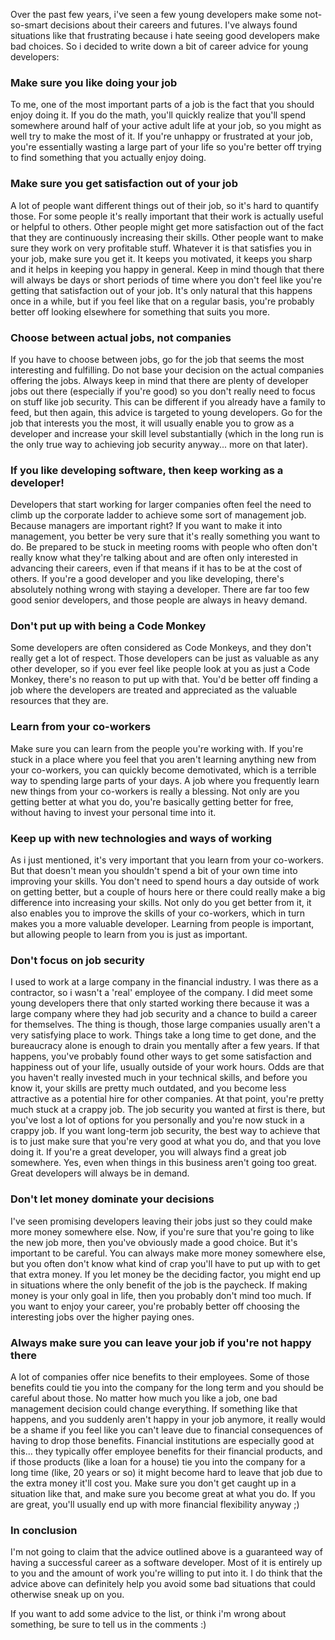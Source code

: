 Over the past few years, i've seen a few young developers make some not-so-smart decisions about their careers and futures.  I've always found situations like that frustrating because i hate seeing good developers make bad choices.  So i decided to write down a bit of career advice for young developers:

<h3>Make sure you like doing your job</h3>

To me, one of the most important parts of a job is the fact that you should enjoy doing it. If you do the math, you'll quickly realize that you'll spend somewhere around half of your active adult life at your job, so you might as well try to make the most of it.  If you're unhappy or frustrated at your job, you're essentially wasting a large part of your life so you're better off trying to find something that you actually enjoy doing.

<h3>Make sure you get satisfaction out of your job</h3>

A lot of people want different things out of their job, so it's hard to quantify those. For some people it's really important that their work is actually useful or helpful to others. Other people might get more satisfaction out of the fact that they are continuously increasing their skills. Other people want to make sure they work on very profitable stuff.  Whatever it is that satisfies you in your job, make sure you get it. It keeps you motivated, it keeps you sharp and it helps in keeping you happy in general.  Keep in mind though that there will always be days or short periods of time where you don't feel like you're getting that satisfaction out of your job.  It's only natural that this happens once in a while, but if you feel like that on a regular basis, you're probably better off looking elsewhere for something that suits you more.

<h3>Choose between actual jobs, not companies</h3>

If you have to choose between jobs, go for the job that seems the most interesting and fulfilling. Do not base your decision on the actual companies offering the jobs. Always keep in mind that there are plenty of developer jobs out there (especially if you're good) so you don't really need to focus on stuff like job security.  This can be different if you already have a family to feed, but then again, this advice is targeted to young developers.  Go for the job that interests you the most, it will usually enable you to grow as a developer and increase your skill level substantially (which in the long run is the only true way to achieving job security anyway... more on that later).

<h3>If you like developing software, then keep working as a developer!</h3>

Developers that start working for larger companies often feel the need to climb up the corporate ladder to achieve some sort of management job.  Because managers are important right? If you want to make it into management, you better be very sure that it's really something you want to do. Be prepared to be stuck in meeting rooms with people who often don't really know what they're talking about and are often only interested in advancing their careers, even if that means if it has to be at the cost of others.  If you're a good developer and you like developing, there's absolutely nothing wrong with staying a developer.  There are far too few good senior developers, and those people are always in heavy demand. 

<h3>Don't put up with being a Code Monkey</h3>

Some developers are often considered as Code Monkeys, and they don't really get a lot of respect. Those developers can be just as valuable as any other developer, so if you ever feel like people look at you as just a Code Monkey, there's no reason to put up with that. You'd be better off finding a job where the developers are treated and appreciated as the valuable resources that they are.

<h3>Learn from your co-workers</h3>

Make sure you can learn from the people you're working with. If you're stuck in a place where you feel that you aren't learning anything new from your co-workers, you can quickly become demotivated, which is a terrible way to spending large parts of your days.  A job where you frequently learn new things from your co-workers is really a blessing.  Not only are you getting better at what you do, you're basically getting better for free, without having to invest your personal time into it.

<h3>Keep up with new technologies and ways of working</h3>

As i just mentioned, it's very important that you learn from your co-workers.  But that doesn't mean you shouldn't spend a bit of your own time into improving your skills.  You don't need to spend hours a day outside of work on getting better, but a couple of hours here or there could really make a big difference into increasing your skills.  Not only do you get better from it, it also enables you to improve the skills of your co-workers, which in turn makes you a more valuable developer.  Learning from people is important, but allowing people to learn from you is just as important.

<h3>Don't focus on job security</h3> 

I used to work at a large company in the financial industry. I was there as a contractor, so i wasn't a 'real' employee of the company.  I did meet some young developers there that only started working there because it was a large company where they had job security and a chance to build a career for themselves.  The thing is though, those large companies usually aren't a very satisfying place to work. Things take a long time to get done, and the bureaucracy alone is enough to drain you mentally after a few years.  If that happens, you've probably found other ways to get some satisfaction and happiness out of your life, usually outside of your work hours.  Odds are that you haven't really invested much in your technical skills, and before you know it, your skills are pretty much outdated, and you become less attractive as a potential hire for other companies.  At that point, you're pretty much stuck at a crappy job.  The job security you wanted at first is there, but you've lost a lot of options for you personally and you're now stuck in a crappy job.  If you want long-term job security, the best way to achieve that is to just make sure that you're very good at what you do, and that you love doing it.  If you're a great developer, you will always find a great job somewhere.  Yes, even when things in this business aren't going too great. Great developers will always be in demand.

<h3>Don't let money dominate your decisions</h3>

I've seen promising developers leaving their jobs just so they could make more money somewhere else. Now, if you're sure that you're going to like the new job more, then you've obviously made a good choice.  But it's important to be careful.  You can always make more money somewhere else, but you often don't know what kind of crap you'll have to put up with to get that extra money.  If you let money be the deciding factor, you might end up in situations where the only benefit of the job is the paycheck. If making money is your only goal in life, then you probably don't mind too much.  If you want to enjoy your career, you're probably better off choosing the interesting jobs over the higher paying ones. 

<h3>Always make sure you can leave your job if you're not happy there</h3>

A lot of companies offer nice benefits to their employees. Some of those benefits could tie you into the company for the long term and you should be careful about those. No matter how much you like a job, one bad management decision could change everything.  If something like that happens, and you suddenly aren't happy in your job anymore, it really would be a shame if you feel like you can't leave due to financial consequences of having to drop those benefits.  Financial institutions are especially good at this... they typically offer employee benefits for their financial products, and if those products (like a loan for a house) tie you into the company for a long time (like, 20 years or so) it might become hard to leave that job due to the extra money it'll cost you.  Make sure you don't get caught up in a situation like that, and make sure you become great at what you do.  If you are great, you'll usually end up with more financial flexibility anyway ;)

<h3>In conclusion</h3>
I'm not going to claim that the advice outlined above is a guaranteed way of having a successful career as a software developer. Most of it is entirely up to you and the amount of work you're willing to put into it.  I do think that the advice above can definitely help you avoid some bad situations that could otherwise sneak up on you.

If you want to add some advice to the list, or think i'm wrong about something, be sure to tell us in the comments :)